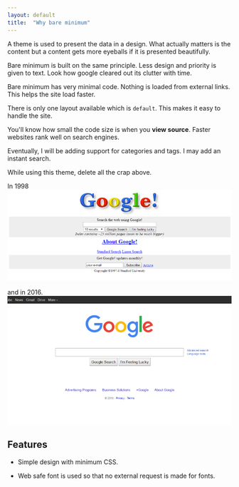 ```yaml
---
layout: default
title:  "Why bare minimum"
---
```


A theme is used to present the data in a design. What actually matters is the content but a content gets more eyeballs if it is presented beautifully.

Bare minimum is built on the same principle. Less design and priority is given to text. Look how google cleared out its clutter with time.

Bare minimum has very minimal code. Nothing is loaded from external links. This helps the site load faster.

There is only one layout available which is ``default``. This makes it easy to handle the site. 

You'll know how small the code size is when you **view source**. Faster websites rank well on search engines.

Eventually, I will be adding support for categories and tags. I may add an instant search.

While using this theme, delete all the crap above.

In 1998
![google in 1998](/images/google-1998.png)

and in 2016.
![google in 1998](/images/google-2016.png)


## Features

* Simple design with minimum CSS.

* Web safe font is used so that no external request is made for fonts.
 
 